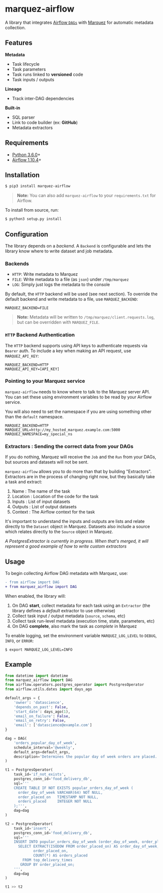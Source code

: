 # marquez-airflow

A library that integrates [Airflow `DAGs`]() with [Marquez](https://github.com/MarquezProject/marquez) for automatic metadata collection.

## Features

**Metadata**

* Task lifecycle
* Task parameters
* Task runs linked to **versioned** code
* Task inputs / outputs

**Lineage**

* Track inter-DAG dependencies

**Built-in**

* SQL parser
* Link to code builder (ex: **GitHub**)
* Metadata extractors

## Requirements

 - [Python 3.6.0](https://www.python.org/downloads)+
 - [Airflow 1.10.4](https://pypi.org/project/apache-airflow)+

## Installation

```bash
$ pip3 install marquez-airflow
```

> **Note:** You can also add `marquez-airflow` to your `requirements.txt` for Airflow.

To install from source, run:

```bash
$ python3 setup.py install
```

## Configuration

The library depends on a _backend_. A `Backend` is configurable and lets the library know where to write dataset and job metadata.

### Backends

* `HTTP`: Write metadata to Marquez
* `FILE`: Write metadata to a file (as `json`) under `/tmp/marquez`
* `LOG`: Simply just logs the metadata to the console

By default, the `HTTP` backend will be used (see next section). To override the default backend and write metadata to a file, use `MARQUEZ_BACKEND`:

```
MARQUEZ_BACKEND=FILE
```

> **Note:** Metadata will be written to `/tmp/marquez/client.requests.log`, but can be overridden with `MARQUEZ_FILE`.

### `HTTP` Backend Authentication

The `HTTP` backend supports using API keys to authenticate requests via `Bearer` auth. To include a key when making an API request, use `MARQUEZ_API_KEY`:

```
MARQUEZ_BACKEND=HTTP
MARQUEZ_API_KEY=[API_KEY]
```

### Pointing to your Marquez service

`marquez-airflow` needs to know where to talk to the Marquez server API.  You can set these using environment variables to be read by your Airflow service.

You will also need to set the namespace if you are using something other than the `default` namespace.

```
MARQUEZ_BACKEND=HTTP
MARQUEZ_URL=http://my_hosted_marquez.example.com:5000
MARQUEZ_NAMESPACE=my_special_ns
```

### Extractors : Sending the correct data from your DAGs

If you do nothing, Marquez will receive the `Job` and the `Run` from your DAGs, but sources and datasets will not be sent.

`marquez-airflow` allows you to do more than that by building "Extractors".  Extractors are in the process of changing right now, but they basically take a task and extract:

1. Name : The name of the task
2. Location : Location of the code for the task
3. Inputs : List of input datasets
4. Outputs : List of output datasets
5. Context : The Airflow context for the task

It's important to understand the inputs and outputs are lists and relate directly to the `Dataset` object in Marquez.  Datasets also include a source which relates directly to the `Source` object in Marquez.

*A PostgresExtractor is currently in progress.  When that's merged, it will represent a good example of how to write custom extractors*

## Usage

To begin collecting Airflow DAG metadata with Marquez, use:

```diff
- from airflow import DAG
+ from marquez_airflow import DAG
```

When enabled, the library will:

1. On DAG **start**, collect metadata for each task using an `Extractor` (the library defines a _default_ extractor to use otherwise)
2. Collect task input / output metadata (`source`, `schema`, etc)
3. Collect task run-level metadata (execution time, state, parameters, etc)
4. On DAG **complete**, also mark the task as _complete_ in Marquez

To enable logging, set the environment variable `MARQUEZ_LOG_LEVEL` to `DEBUG`, `INFO`, or `ERROR`:

```
$ export MARQUEZ_LOG_LEVEL=INFO
```

## Example

```python
from datetime import datetime
from marquez_airflow import DAG
from airflow.operators.postgres_operator import PostgresOperator
from airflow.utils.dates import days_ago

default_args = {
    'owner': 'datascience',
    'depends_on_past': False,
    'start_date': days_ago(1),
    'email_on_failure': False,
    'email_on_retry': False,
    'email': ['datascience@example.com']
}

dag = DAG(
    'orders_popular_day_of_week',
    schedule_interval='@weekly',
    default_args=default_args,
    description='Determines the popular day of week orders are placed.'
)

t1 = PostgresOperator(
    task_id='if_not_exists',
    postgres_conn_id='food_delivery_db',
    sql='''
    CREATE TABLE IF NOT EXISTS popular_orders_day_of_week (
      order_day_of_week VARCHAR(64) NOT NULL,
      order_placed_on   TIMESTAMP NOT NULL,
      orders_placed     INTEGER NOT NULL
    );''',
    dag=dag
)

t2 = PostgresOperator(
    task_id='insert',
    postgres_conn_id='food_delivery_db',
    sql='''
    INSERT INTO popular_orders_day_of_week (order_day_of_week, order_placed_on, orders_placed)
      SELECT EXTRACT(ISODOW FROM order_placed_on) AS order_day_of_week,
             order_placed_on,
             COUNT(*) AS orders_placed
        FROM top_delivery_times
       GROUP BY order_placed_on;
    ''',
    dag=dag
)

t1 >> t2
```
